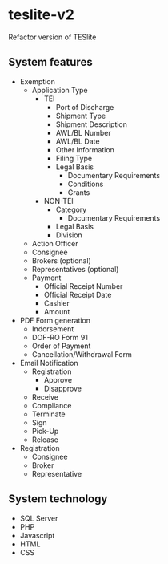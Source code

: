 # teslite-v2
Refactor version of TESlite


## System features
- Exemption
  - Application Type
    - TEI
      - Port of Discharge
      - Shipment Type
      - Shipment Description
      - AWL/BL Number
      - AWL/BL Date
      - Other Information
      - Filing Type
      - Legal Basis
        - Documentary Requirements
        - Conditions
        - Grants
    - NON-TEI
      - Category
        - Documentary Requirements
      - Legal Basis
      - Division
  - Action Officer
  - Consignee
  - Brokers (optional)
  - Representatives (optional)
  - Payment
    - Official Receipt Number
    - Official Receipt Date
    - Cashier
    - Amount
- PDF Form generation
  - Indorsement
  - DOF-RO Form 91
  - Order of Payment
  - Cancellation/Withdrawal Form
- Email Notification
  - Registration
    - Approve
    - Disapprove
  - Receive
  - Compliance
  - Terminate
  - Sign
  - Pick-Up
  - Release
- Registration
  - Consignee
  - Broker
  - Representative


## System technology
- SQL Server
- PHP
- Javascript
- HTML
- CSS
